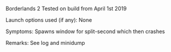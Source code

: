 Borderlands 2
Tested on build from April 1st 2019

Launch options used (if any):
None

Symptoms:
Spawns window for split-second which then crashes

Remarks:
See log and minidump
